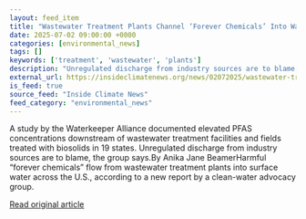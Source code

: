 ```yaml
---
layout: feed_item
title: "Wastewater Treatment Plants Channel ‘Forever Chemicals’ Into Waterways Nationwide"
date: 2025-07-02 09:00:00 +0000
categories: [environmental_news]
tags: []
keywords: ['treatment', 'wastewater', 'plants']
description: "Unregulated discharge from industry sources are to blame, the group says"
external_url: https://insideclimatenews.org/news/02072025/wastewater-treatment-plants-stream-forever-chemicals-into-waterways/
is_feed: true
source_feed: "Inside Climate News"
feed_category: "environmental_news"
---
```


A study by the Waterkeeper Alliance documented elevated PFAS concentrations downstream of wastewater treatment facilities and fields treated with biosolids in 19 states. Unregulated discharge from industry sources are to blame, the group says.By Anika Jane BeamerHarmful “forever chemicals” flow from wastewater treatment plants into surface water across the U.S., according to a new report by a clean-water advocacy group.

[Read original article](https://insideclimatenews.org/news/02072025/wastewater-treatment-plants-stream-forever-chemicals-into-waterways/)
